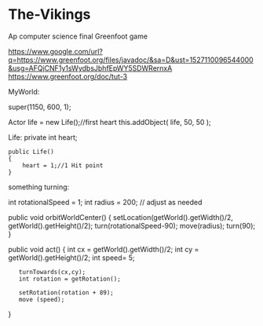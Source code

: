 # The-Vikings
Ap computer science final Greenfoot game

https://www.google.com/url?q=https://www.greenfoot.org/files/javadoc/&sa=D&ust=1527110096544000&usg=AFQjCNF1y1sWydbsJbhfEpWY5SDWRernxA
https://www.greenfoot.org/doc/tut-3

MyWorld:

super(1150, 600, 1);
        
Actor life = new Life();//first heart
this.addObject( life, 50, 50 );



Life:
private int heart;
    
    public Life()
    {
        heart = 1;//1 Hit point
    }

something turning:

int rotationalSpeed = 1;
int radius = 200; // adjust as needed
 
public void orbitWorldCenter()
{
    setLocation(getWorld().getWidth()/2, getWorld().getHeight()/2);
    turn(rotationalSpeed-90);
    move(radius);
    turn(90);
}



public void act() 
   {
       int cx = getWorld().getWidth()/2;
       int cy = getWorld().getHeight()/2;
       int speed= 5;
        
       turnTowards(cx,cy);
       int rotation = getRotation();
        
       setRotation(rotation + 89);
       move (speed);
        
   }




